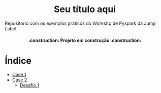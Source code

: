 <h1 align="center"> Seu título aqui </h1>

Repositório com os exemplos práticos do Workshp de Pyspark da Jump Label.

<h4 align="center"> 
    :construction:  Projeto em construção  :construction:
</h4>

# Índice

* [Case 1](#Título-e-Imagem-de-capa)
* [Case 2](#Título-e-Imagem-de-capa)
    * [Desafio 1](#Título-e-Imagem-de-capa)
